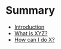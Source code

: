 # Summary

* [Introduction](README.md)
* [What is XYZ?](first-question.md)
* [How can I do X?](second-question.md)


